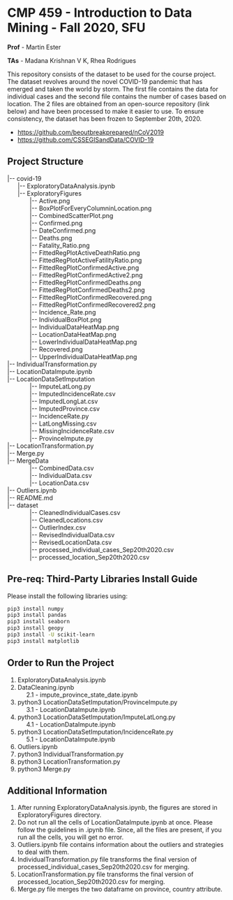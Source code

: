# CMP 459 - Introduction to Data Mining - Fall 2020, SFU
**Prof** - Martin Ester

**TAs** - Madana Krishnan V K, Rhea Rodrigues

This repository consists of the dataset to be used for the course project. The dataset revolves around the novel COVID-19 pandemic that has emerged and taken the world by storm. The first file contains the data for individual cases and the second file contains the number of cases based on location. The 2 files are obtained from an open-source repository (link below) and have been processed to make it easier to use. To ensure consistency, the dataset has been frozen to September 20th, 2020.

* https://github.com/beoutbreakprepared/nCoV2019
* https://github.com/CSSEGISandData/COVID-19

<h2>Project Structure</h2>
|-- covid-19<br/>
&nbsp;&nbsp;&nbsp;&nbsp;&nbsp;&nbsp;|-- ExploratoryDataAnalysis.ipynb<br/>
&nbsp;&nbsp;&nbsp;&nbsp;&nbsp;&nbsp;|-- ExploratoryFigures<br/>
&nbsp;&nbsp;&nbsp;&nbsp;&nbsp;&nbsp;&nbsp;&nbsp;&nbsp;&nbsp;&nbsp;&nbsp;   |-- Active.png<br/>
&nbsp;&nbsp;&nbsp;&nbsp;&nbsp;&nbsp;&nbsp;&nbsp;&nbsp;&nbsp;&nbsp;&nbsp;   |-- BoxPlotForEveryColumninLocation.png<br/>
&nbsp;&nbsp;&nbsp;&nbsp;&nbsp;&nbsp;&nbsp;&nbsp;&nbsp;&nbsp;&nbsp;&nbsp;   |-- CombinedScatterPlot.png<br/>
&nbsp;&nbsp;&nbsp;&nbsp;&nbsp;&nbsp;&nbsp;&nbsp;&nbsp;&nbsp;&nbsp;&nbsp;   |-- Confirmed.png<br/>
&nbsp;&nbsp;&nbsp;&nbsp;&nbsp;&nbsp;&nbsp;&nbsp;&nbsp;&nbsp;&nbsp;&nbsp;   |-- DateConfirmed.png<br/>
&nbsp;&nbsp;&nbsp;&nbsp;&nbsp;&nbsp;&nbsp;&nbsp;&nbsp;&nbsp;&nbsp;&nbsp;   |-- Deaths.png<br/>
&nbsp;&nbsp;&nbsp;&nbsp;&nbsp;&nbsp;&nbsp;&nbsp;&nbsp;&nbsp;&nbsp;&nbsp;   |-- Fatality_Ratio.png<br/>
&nbsp;&nbsp;&nbsp;&nbsp;&nbsp;&nbsp;&nbsp;&nbsp;&nbsp;&nbsp;&nbsp;&nbsp;   |-- FittedRegPlotActiveDeathRatio.png<br/>
&nbsp;&nbsp;&nbsp;&nbsp;&nbsp;&nbsp;&nbsp;&nbsp;&nbsp;&nbsp;&nbsp;&nbsp;   |-- FittedRegPlotActiveFatilityRatio.png<br/>
&nbsp;&nbsp;&nbsp;&nbsp;&nbsp;&nbsp;&nbsp;&nbsp;&nbsp;&nbsp;&nbsp;&nbsp;   |-- FittedRegPlotConfirmedActive.png<br/>
&nbsp;&nbsp;&nbsp;&nbsp;&nbsp;&nbsp;&nbsp;&nbsp;&nbsp;&nbsp;&nbsp;&nbsp;   |-- FittedRegPlotConfirmedActive2.png<br/>
&nbsp;&nbsp;&nbsp;&nbsp;&nbsp;&nbsp;&nbsp;&nbsp;&nbsp;&nbsp;&nbsp;&nbsp;   |-- FittedRegPlotConfirmedDeaths.png<br/>
&nbsp;&nbsp;&nbsp;&nbsp;&nbsp;&nbsp;&nbsp;&nbsp;&nbsp;&nbsp;&nbsp;&nbsp;   |-- FittedRegPlotConfirmedDeaths2.png<br/>
&nbsp;&nbsp;&nbsp;&nbsp;&nbsp;&nbsp;&nbsp;&nbsp;&nbsp;&nbsp;&nbsp;&nbsp;   |-- FittedRegPlotConfirmedRecovered.png<br/>
&nbsp;&nbsp;&nbsp;&nbsp;&nbsp;&nbsp;&nbsp;&nbsp;&nbsp;&nbsp;&nbsp;&nbsp;   |-- FittedRegPlotConfirmedRecovered2.png<br/>
&nbsp;&nbsp;&nbsp;&nbsp;&nbsp;&nbsp;&nbsp;&nbsp;&nbsp;&nbsp;&nbsp;&nbsp;   |-- Incidence_Rate.png<br/>
&nbsp;&nbsp;&nbsp;&nbsp;&nbsp;&nbsp;&nbsp;&nbsp;&nbsp;&nbsp;&nbsp;&nbsp;   |-- IndividualBoxPlot.png<br/>
&nbsp;&nbsp;&nbsp;&nbsp;&nbsp;&nbsp;&nbsp;&nbsp;&nbsp;&nbsp;&nbsp;&nbsp;   |-- IndividualDataHeatMap.png<br/>
&nbsp;&nbsp;&nbsp;&nbsp;&nbsp;&nbsp;&nbsp;&nbsp;&nbsp;&nbsp;&nbsp;&nbsp;   |-- LocationDataHeatMap.png<br/>
&nbsp;&nbsp;&nbsp;&nbsp;&nbsp;&nbsp;&nbsp;&nbsp;&nbsp;&nbsp;&nbsp;&nbsp;   |-- LowerIndividualDataHeatMap.png<br/>
&nbsp;&nbsp;&nbsp;&nbsp;&nbsp;&nbsp;&nbsp;&nbsp;&nbsp;&nbsp;&nbsp;&nbsp;   |-- Recovered.png<br/>
&nbsp;&nbsp;&nbsp;&nbsp;&nbsp;&nbsp;&nbsp;&nbsp;&nbsp;&nbsp;&nbsp;&nbsp;   |-- UpperIndividualDataHeatMap.png<br/>
|-- IndividualTransformation.py<br/>
|-- LocationDataImpute.ipynb<br/>
|-- LocationDataSetImputation<br/>
&nbsp;&nbsp;&nbsp;&nbsp;&nbsp;&nbsp;&nbsp;&nbsp;&nbsp;&nbsp;&nbsp;&nbsp;   |-- ImputeLatLong.py<br/>
&nbsp;&nbsp;&nbsp;&nbsp;&nbsp;&nbsp;&nbsp;&nbsp;&nbsp;&nbsp;&nbsp;&nbsp;   |-- ImputedIncidenceRate.csv<br/>
&nbsp;&nbsp;&nbsp;&nbsp;&nbsp;&nbsp;&nbsp;&nbsp;&nbsp;&nbsp;&nbsp;&nbsp;   |-- ImputedLongLat.csv<br/>
&nbsp;&nbsp;&nbsp;&nbsp;&nbsp;&nbsp;&nbsp;&nbsp;&nbsp;&nbsp;&nbsp;&nbsp;   |-- ImputedProvince.csv<br/>
&nbsp;&nbsp;&nbsp;&nbsp;&nbsp;&nbsp;&nbsp;&nbsp;&nbsp;&nbsp;&nbsp;&nbsp;   |-- IncidenceRate.py<br/>
&nbsp;&nbsp;&nbsp;&nbsp;&nbsp;&nbsp;&nbsp;&nbsp;&nbsp;&nbsp;&nbsp;&nbsp;   |-- LatLongMissing.csv<br/>
&nbsp;&nbsp;&nbsp;&nbsp;&nbsp;&nbsp;&nbsp;&nbsp;&nbsp;&nbsp;&nbsp;&nbsp;   |-- MissingIncidenceRate.csv<br/>
&nbsp;&nbsp;&nbsp;&nbsp;&nbsp;&nbsp;&nbsp;&nbsp;&nbsp;&nbsp;&nbsp;&nbsp;   |-- ProvinceImpute.py<br/>
|-- LocationTransformation.py<br/>
|-- Merge.py<br/>
|-- MergeData<br/>
&nbsp;&nbsp;&nbsp;&nbsp;&nbsp;&nbsp;&nbsp;&nbsp;&nbsp;&nbsp;&nbsp;&nbsp;   |-- CombinedData.csv<br/>
&nbsp;&nbsp;&nbsp;&nbsp;&nbsp;&nbsp;&nbsp;&nbsp;&nbsp;&nbsp;&nbsp;&nbsp;   |-- IndividualData.csv<br/>
&nbsp;&nbsp;&nbsp;&nbsp;&nbsp;&nbsp;&nbsp;&nbsp;&nbsp;&nbsp;&nbsp;&nbsp;   |-- LocationData.csv<br/>
|-- Outliers.ipynb<br/>
|-- README.md<br/>
|-- dataset<br/>
&nbsp;&nbsp;&nbsp;&nbsp;&nbsp;&nbsp;&nbsp;&nbsp;&nbsp;&nbsp;&nbsp;&nbsp;   |-- CleanedIndividualCases.csv<br/>
&nbsp;&nbsp;&nbsp;&nbsp;&nbsp;&nbsp;&nbsp;&nbsp;&nbsp;&nbsp;&nbsp;&nbsp;   |-- CleanedLocations.csv<br/>
&nbsp;&nbsp;&nbsp;&nbsp;&nbsp;&nbsp;&nbsp;&nbsp;&nbsp;&nbsp;&nbsp;&nbsp;   |-- OutlierIndex.csv<br/>
&nbsp;&nbsp;&nbsp;&nbsp;&nbsp;&nbsp;&nbsp;&nbsp;&nbsp;&nbsp;&nbsp;&nbsp;   |-- RevisedIndividualData.csv<br/>
&nbsp;&nbsp;&nbsp;&nbsp;&nbsp;&nbsp;&nbsp;&nbsp;&nbsp;&nbsp;&nbsp;&nbsp;   |-- RevisedLocationData.csv<br/>
&nbsp;&nbsp;&nbsp;&nbsp;&nbsp;&nbsp;&nbsp;&nbsp;&nbsp;&nbsp;&nbsp;&nbsp;   |-- processed_individual_cases_Sep20th2020.csv<br/>
&nbsp;&nbsp;&nbsp;&nbsp;&nbsp;&nbsp;&nbsp;&nbsp;&nbsp;&nbsp;&nbsp;&nbsp;   |-- processed_location_Sep20th2020.csv<br/>

<h2>Pre-req: Third-Party Libraries Install Guide</h2>

Please install the following libraries using:
```bash
pip3 install numpy
pip3 install pandas
pip3 install seaborn
pip3 install geopy
pip3 install -U scikit-learn
pip3 install matplotlib

```

<h2> Order to Run the Project </h2>

1. ExploratoryDataAnalysis.ipynb <br/>
2. DataCleaning.ipynb <br/>
    &nbsp;&nbsp;&nbsp;&nbsp; 2.1 - impute_province_state_date.ipynb <br/>
3. python3 LocationDataSetImputation/ProvinceImpute.py <br/>
    &nbsp;&nbsp;&nbsp;&nbsp; 3.1 - LocationDataImpute.ipynb <br/>
4. python3 LocationDataSetImputation/ImputeLatLong.py <br/>
    &nbsp;&nbsp;&nbsp;&nbsp; 4.1 - LocationDataImpute.ipynb <br/>
5. python3 LocationDataSetImputation/IncidenceRate.py <br/>
    &nbsp;&nbsp;&nbsp;&nbsp; 5.1 - LocationDataImpute.ipynb <br/>
6. Outliers.ipynb <br/>
7. python3 IndividualTransformation.py <br/>
8. python3 LocationTransformation.py<br/>
9. python3 Merge.py<br/>

<h2> Additional Information </h2>

1. After running ExploratoryDataAnalysis.ipynb, the figures are stored in ExploratoryFigures directory.</br>
2. Do not run all the cells of LocationDataImpute.ipynb at once. Please follow the guidelines in .ipynb file. Since, all the files are present, if you run all the cells, you will get no error.
3. Outliers.ipynb file contains information about the outliers and strategies to deal with them.
4. IndividualTransformation.py file transforms the final version of processed_individual_cases_Sep20th2020.csv for merging.
5. LocationTransformation.py file transforms the final version of processed_location_Sep20th2020.csv for merging.
6. Merge.py file merges the two dataframe on province, country attribute. 



